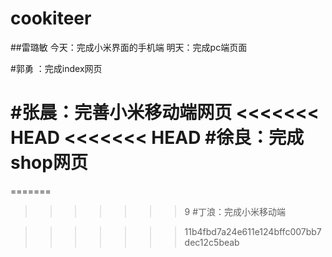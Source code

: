 # cookiteer




##雷璐敏
  今天：完成小米界面的手机端
  明天：完成pc端页面

#郭勇 ：完成index网页

#张晨：完善小米移动端网页
<<<<<<< HEAD
<<<<<<< HEAD
#徐良：完成shop网页
=======
=======

>>>>>>> 9
#丁浪：完成小米移动端

>>>>>>> 11b4fbd7a24e611e124bffc007bb7dec12c5beab
